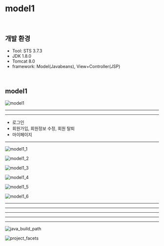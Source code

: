 # model1

<br>

## 개발 환경
* Tool: STS 3.7.3
* JDK 1.8.0
* Tomcat 8.0
* framework: Model(Javabeans), View+Controller(JSP)

<br>

## model1
![model1](https://user-images.githubusercontent.com/58936727/70977218-d0783480-20f0-11ea-8f0e-7394f5a0f2d9.png)
- - -
- - -
+ 로그인
+ 회원가입, 회원정보 수정, 회원 탈퇴
+ 마이페이지
- - -

![model1_1](https://user-images.githubusercontent.com/58936727/70916610-5481dc00-205f-11ea-9dab-e28b525ef17c.jpg)

![model1_2](https://user-images.githubusercontent.com/58936727/70916633-5cda1700-205f-11ea-9b2e-9a31aa41ee31.jpg)

![model1_3](https://user-images.githubusercontent.com/58936727/70916648-5fd50780-205f-11ea-8db9-9d1f024b5283.jpg)

![model1_4](https://user-images.githubusercontent.com/58936727/70916654-62376180-205f-11ea-9ebd-d237db6f93eb.jpg)

![model1_5](https://user-images.githubusercontent.com/58936727/70916662-6499bb80-205f-11ea-9404-f453304d79d8.jpg)

![model1_6](https://user-images.githubusercontent.com/58936727/70916683-6d8a8d00-205f-11ea-87d2-d4e37564264e.jpg)

- - -
- - -
- - -
- - -
- - -

![java_build_path](https://user-images.githubusercontent.com/58936727/71193885-3ec61e00-22ce-11ea-9c98-a47c5ab874ab.png)

![project_facets](https://user-images.githubusercontent.com/58936727/71193899-41c10e80-22ce-11ea-8e70-9ca78c1cb04d.png)
